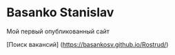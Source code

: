 # Basanko Stanislav
Мой первый опубликованный сайт

[Поиск вакансий] (https://basankosv.github.io/Rostrud/)
